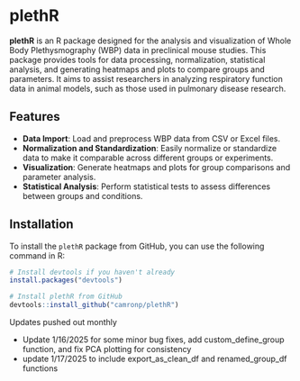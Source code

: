 # plethR

**plethR** is an R package designed for the analysis and visualization of Whole Body Plethysmography (WBP) data in preclinical mouse studies. This package provides tools for data processing, normalization, statistical analysis, and generating heatmaps and plots to compare groups and parameters. It aims to assist researchers in analyzing respiratory function data in animal models, such as those used in pulmonary disease research.

## Features

- **Data Import**: Load and preprocess WBP data from CSV or Excel files.
- **Normalization and Standardization**: Easily normalize or standardize data to make it comparable across different groups or experiments.
- **Visualization**: Generate heatmaps and plots for group comparisons and parameter analysis.
- **Statistical Analysis**: Perform statistical tests to assess differences between groups and conditions.

## Installation

To install the `plethR` package from GitHub, you can use the following command in R:

```r
# Install devtools if you haven't already
install.packages("devtools")

# Install plethR from GitHub
devtools::install_github("camronp/plethR")
```
Updates pushed out monthly
- Update 1/16/2025 for some minor bug fixes, add custom_define_group function, and fix PCA plotting for consistency
- update 1/17/2025 to include export_as_clean_df and renamed_group_df functions
